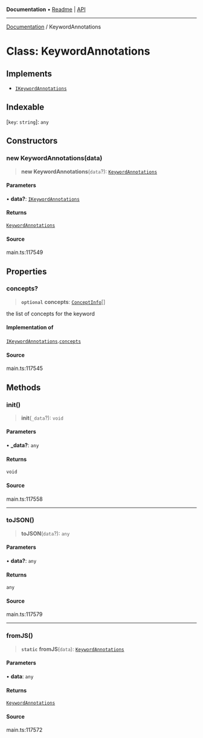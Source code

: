 **Documentation** • [Readme](../README.md) \| [API](../globals.md)

***

[Documentation](../README.md) / KeywordAnnotations

# Class: KeywordAnnotations

## Implements

- [`IKeywordAnnotations`](../interfaces/IKeywordAnnotations.md)

## Indexable

 \[`key`: `string`\]: `any`

## Constructors

### new KeywordAnnotations(data)

> **new KeywordAnnotations**(`data`?): [`KeywordAnnotations`](KeywordAnnotations.md)

#### Parameters

• **data?**: [`IKeywordAnnotations`](../interfaces/IKeywordAnnotations.md)

#### Returns

[`KeywordAnnotations`](KeywordAnnotations.md)

#### Source

main.ts:117549

## Properties

### concepts?

> **`optional`** **concepts**: [`ConceptInfo`](ConceptInfo.md)[]

the list of concepts for the keyword

#### Implementation of

[`IKeywordAnnotations`](../interfaces/IKeywordAnnotations.md).[`concepts`](../interfaces/IKeywordAnnotations.md#concepts)

#### Source

main.ts:117545

## Methods

### init()

> **init**(`_data`?): `void`

#### Parameters

• **\_data?**: `any`

#### Returns

`void`

#### Source

main.ts:117558

***

### toJSON()

> **toJSON**(`data`?): `any`

#### Parameters

• **data?**: `any`

#### Returns

`any`

#### Source

main.ts:117579

***

### fromJS()

> **`static`** **fromJS**(`data`): [`KeywordAnnotations`](KeywordAnnotations.md)

#### Parameters

• **data**: `any`

#### Returns

[`KeywordAnnotations`](KeywordAnnotations.md)

#### Source

main.ts:117572
